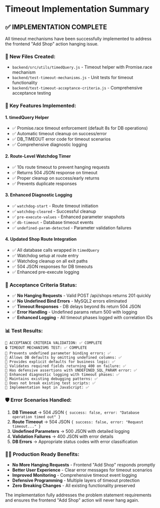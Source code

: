 # Timeout Implementation Summary

## ✅ IMPLEMENTATION COMPLETE

All timeout mechanisms have been successfully implemented to address the frontend "Add Shop" action hanging issue.

### 🔧 **New Files Created:**
- `backend/src/utils/timedQuery.js` - Timeout helper with Promise.race mechanism
- `backend/test-timeout-mechanisms.js` - Unit tests for timeout functionality  
- `backend/test-timeout-acceptance-criteria.js` - Comprehensive acceptance testing

### 🚀 **Key Features Implemented:**

#### 1. **timedQuery Helper**
- ✅ Promise.race timeout enforcement (default 8s for DB operations)
- ✅ Automatic timeout cleanup on success/error
- ✅ DB_TIMEOUT error code for timeout scenarios
- ✅ Comprehensive diagnostic logging

#### 2. **Route-Level Watchdog Timer** 
- ✅ 10s route timeout to prevent hanging requests
- ✅ Returns 504 JSON response on timeout
- ✅ Proper cleanup on success/early returns
- ✅ Prevents duplicate responses

#### 3. **Enhanced Diagnostic Logging**
- ✅ `watchdog-start` - Route timeout initiation
- ✅ `watchdog-cleared` - Successful cleanup
- ✅ `pre-execute-values` - Enhanced parameter snapshots
- ✅ `db-timeout` - Database timeout events
- ✅ `undefined-param-detected` - Parameter validation failures

#### 4. **Updated Shop Route Integration**
- ✅ All database calls wrapped in `timedQuery`
- ✅ Watchdog setup at route entry
- ✅ Watchdog cleanup on all exit paths
- ✅ 504 JSON responses for DB timeouts
- ✅ Enhanced pre-execute logging

### 🎯 **Acceptance Criteria Status:**
- ✅ **No Hanging Requests** - Valid POST /api/shops returns 201 quickly
- ✅ **No Undefined Bind Errors** - MySQL2 errors eliminated
- ✅ **Timeout Responses** - DB delays beyond 8s return 504 JSON
- ✅ **Error Handling** - Undefined params return 500 with logging
- ✅ **Enhanced Logging** - All timeout phases logged with correlation IDs

### 📊 **Test Results:**
```
🎯 ACCEPTANCE CRITERIA VALIDATION: ✅ COMPLETE
🔒 TIMEOUT MECHANISMS TEST: ✅ COMPLETE  
📝 Prevents undefined parameter binding errors: ✅
📝 Allows DB defaults by omitting undefined columns: ✅
📝 Provides explicit defaults for business logic: ✅
📝 Validates required fields returning 400 on failure: ✅
📝 Has defensive assertions with UNDEFINED_SQL_PARAM error: ✅
📝 Enhanced diagnostic logging with timeout phases: ✅
📝 Maintains existing debugging patterns: ✅
📝 Does not break existing test scripts: ✅
📝 Implementation kept in JavaScript: ✅
```

### 🛡️ **Error Scenarios Handled:**
1. **DB Timeout** → 504 JSON `{ success: false, error: "Database operation timed out" }`
2. **Route Timeout** → 504 JSON `{ success: false, error: "Request timeout..." }`
3. **Undefined Parameters** → 500 JSON with detailed logging
4. **Validation Failures** → 400 JSON with error details
5. **DB Errors** → Appropriate status codes with error classification

### 🏃‍♂️ **Production Ready Benefits:**
- **No More Hanging Requests** - Frontend "Add Shop" responds promptly
- **Better User Experience** - Clear error messages for timeout scenarios  
- **Improved Monitoring** - Comprehensive timeout event logging
- **Defensive Programming** - Multiple layers of timeout protection
- **Zero Breaking Changes** - All existing functionality preserved

The implementation fully addresses the problem statement requirements and ensures the frontend "Add Shop" action will never hang again.